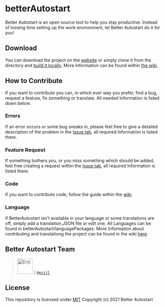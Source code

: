 # betterAutostart
Better Autostart is an open source tool to help you stay productive. Instead of loosing time setting up the work environment, let Better Autostart do it for you!


## Download
You can download the project on the [website](betterautostart.com) or simply clone it from the directory and [build it locally](https://github.com/Erijl/betterAutostart/wiki/How-to-Build-the-Project). More Information can be found within [the wiki](https://github.com/Erijl/betterAutostart/wiki/How-to-download-Better-Autostart).


## How to Contribute
If you want to contribute you can, in which ever way you prefer, find a bug, request a feature, fix something or translate. All needed Information is listed down below.

### Errors
If an error occurs or some bug sneaks in, please feel free to give a detailed description of the problem in the [Issue tab](https://github.com/Erijl/betterAutostart/issues), all required Information is listed there.

### Feature Request
If something bothers you, or you miss something which should be added, feel free creating a request within the [Issue tab](https://github.com/Erijl/betterAutostart/issues), all required Information is listed there.

### Code
If you want to contribute code, follow the guide within the [wiki](https://github.com/Erijl/betterAutostart/wiki/How-to-Contribute).

### Language
If BetterAutostart isn't available in your language or some translations are off, simply add a translation.JSON file or edit one.
All Languages can be found in betterAutostart/languagePackages. More Information about contributing and translationg the project can be found in the wiki [here](https://github.com/Erijl/betterAutostart/wiki/How-to-Contribute).

## Better Autostart Team

> <img src="https://avatars.githubusercontent.com/erijl"   height="50px" title="Erijl"/> | [`@erijl`](https://github.com/erijl)

## License
This repository is licensed under [MIT](https://github.com/Erijl/betterAutostart/blob/master/LICENSE) Copyright (c) 2021 Better Autostart
